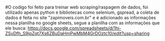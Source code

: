 #O codigo foi feito para treinar web scraping/raspagem de dados, foi utilizado apenas python e bibliotecas como selenium, gspread, a coleta de dados é feita no site "zapimoveis.com.br" e é adicionado as informações nessa planilha no google sheets, segue a planilha com as informações que ele busca:
https://docs.google.com/spreadsheets/d/1hi-ZSvDfh_S9ipZqt7Xs6ZBuDaHmPwMbM4GrDOztc10/edit?usp=sharing 
